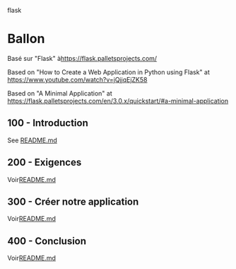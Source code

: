flask

# Ballon

Basé sur "Flask" à<https://flask.palletsprojects.com/>

Based on "How to Create a Web Application in Python using Flask" at <https://www.youtube.com/watch?v=jQjjqEjZK58>

Based on "A Minimal Application" at <https://flask.palletsprojects.com/en/3.0.x/quickstart/#a-minimal-application>

## 100 - Introduction

See [README.md](./100/README.md)

## 200 - Exigences

Voir[README.md](./200/README.md)

## 300 - Créer notre application

Voir[README.md](./300/README.md)

## 400 - Conclusion

Voir[README.md](./400/README.md)
